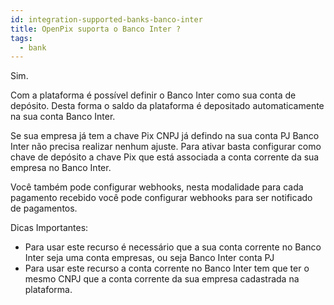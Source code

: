 ```yaml
---
id: integration-supported-banks-banco-inter
title: OpenPix suporta o Banco Inter ?
tags:
  - bank
---
```


Sim.

Com a plataforma é possível definir o Banco Inter como sua conta de depósito. Desta forma o saldo da plataforma é depositado automaticamente na sua conta Banco Inter.

Se sua empresa já tem a chave Pix CNPJ já defindo na sua conta PJ Banco Inter não precisa realizar nenhum ajuste. Para ativar basta configurar como chave de depósito a chave Pix que está associada a conta corrente da sua empresa no Banco Inter.

Você também pode configurar webhooks, nesta modalidade para cada pagamento recebido você pode configurar webhooks para ser notificado de pagamentos.

Dicas Importantes:

- Para usar este recurso é necessário que a sua conta corrente no Banco Inter seja uma conta empresas, ou seja Banco Inter conta PJ
- Para usar este recurso a conta corrente no Banco Inter tem que ter o mesmo CNPJ que a conta corrente da sua empresa cadastrada na plataforma.
